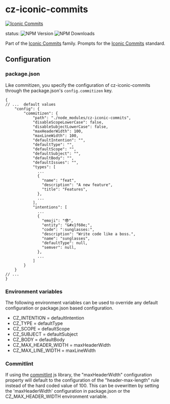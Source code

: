 # cz-iconic-commits

[![Iconic Commits](https://img.shields.io/badge/Iconic%20Commits-0.1.0-%23ffdd67?style=for-the-badge)](https://github.com/IconicCommits/specification)

status:
![NPM Version](https://img.shields.io/npm/v/cz-iconic-commits?style=for-the-badge)
![NPM Downloads](https://img.shields.io/npm/dm/cz-iconic-commits?style=for-the-badge)


Part of the [Iconic Commits](https://github.com/IconicCommits/specification) family. Prompts for the [Iconic Commits](https://github.com/IconicCommits/specification) standard.

## Configuration

### package.json

Like commitizen, you specify the configuration of cz-iconic-commits through the package.json's `config.commitizen` key.

```json5
{
// ...  default values
    "config": {
        "commitizen": {
            "path": "./node_modules/cz-iconic-commits",
            "disableScopeLowerCase": false,
            "disableSubjectLowerCase": false,
            "maxHeaderWidth": 100,
            "maxLineWidth": 100,
            "defaultIntention": "",
            "defaultType": "",
            "defaultScope": "",
            "defaultSubject": "",
            "defaultBody": "",
            "defaultIssues": "",
            "types": [
              ...
              {
                "name": "feat",
                "description": "A new feature",
                "title": "Features",
              },
              ...
            ],
            "intentions": [
              ...
              {
                "emoji": "😎",
                "entity": "&#x1f60e;",
                "code": ":sunglasses:",
                "description": "Write code like a boss.",
                "name": "sunglasses",
                "defaultType": null,
                "semver": null,
              },
              ...
            ]
        }
    }
// ...
}
```

### Environment variables

The following environment variables can be used to override any default configuration or package.json based configuration.

* CZ_INTENTION = defaultIntention
* CZ_TYPE = defaultType
* CZ_SCOPE = defaultScope
* CZ_SUBJECT = defaultSubject
* CZ_BODY = defaultBody
* CZ_MAX_HEADER_WIDTH = maxHeaderWidth
* CZ_MAX_LINE_WIDTH = maxLineWidth

### Commitlint

If using the [commitlint](https://github.com/conventional-changelog/commitlint) js library, the "maxHeaderWidth" configuration property will default to the configuration of the "header-max-length" rule instead of the hard coded value of 100.  This can be ovewritten by setting the 'maxHeaderWidth' configuration in package.json or the CZ_MAX_HEADER_WIDTH environment variable.